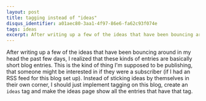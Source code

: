 ```yaml
---
layout: post
title: tagging instead of "ideas"
disqus_identifier: a01aec80-3aa1-4f97-86e6-fa62c93f074e
tags: ideas
excerpt: After writing up a few of the ideas that have been bouncing around in my head the past few days, I realized that these kinds of entries are basically short blog entries.
---
```


After writing up a few of the ideas that have been bouncing around in my head the past few days, I realized that these kinds of entries are basically short blog entries.  This is the kind of thing I'm supposed to be publishing, that someone might be interested in if they were a subscriber (if I had an RSS feed for this blog set up).  Instead of sticking ideas by themselves in their own corner, I should just implement tagging on this blog, create an `ideas` tag and make the ideas page show all the entries that have that tag.